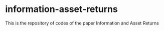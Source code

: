 # information-asset-returns
This is the repository of codes of the paper Information and Asset Returns

